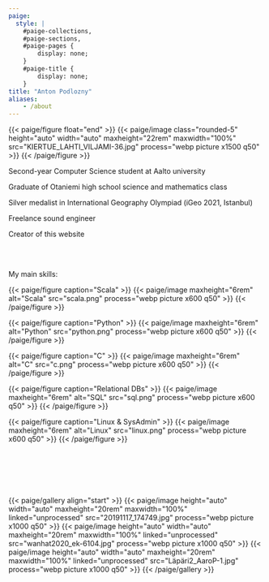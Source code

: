 ```yaml
---
paige:
  style: |
    #paige-collections,
    #paige-sections,
    #paige-pages {
        display: none;
    }
    #paige-title {
        display: none;
    }
title: "Anton Podlozny"
aliases:
    - /about
---
```


{{< paige/figure float="end" >}}
{{< paige/image class="rounded-5" height="auto" width="auto" maxheight="22rem" maxwidth="100%" src="KIERTUE_LAHTI_VILJAMI-36.jpg" process="webp picture x1500 q50" >}}
{{< /paige/figure >}}

<div class="container-fluid">
    <div class="justify-content-center row">
        <div class="col col-auto col-lg-7 px-0">
            <p class="lead text-center">
              Second-year Computer Science student at Aalto university</p>
        </div>
    </div>
</div>
<div class="container-fluid">
    <div class="justify-content-center row">
        <div class="col col-auto col-lg-7 px-0">
            <p class="lead text-center">Graduate of Otaniemi high school science and mathematics class</p>
        </div>
    </div>
</div>
<div class="container-fluid">
    <div class="justify-content-center row">
        <div class="col col-auto col-lg-7 px-0">
            <p class="lead text-center">Silver medalist in International Geography Olympiad (iGeo 2021, Istanbul)</p>
        </div>
    </div>
</div>
<div class="container-fluid">
    <div class="justify-content-center row">
        <div class="col col-auto col-lg-7 px-0">
            <p class="lead text-center">Freelance sound engineer</p>
        </div>
    </div>
</div>
<div class="container-fluid">
    <div class="justify-content-center row">
        <div class="col col-auto col-lg-7 px-0">
            <p class="lead text-center">Creator of this website</p>
        </div>
    </div>
</div>

<br>
<br>
<div class="container-fluid">
    <div class="justify-content-center row">
        <div class="col col-auto col-lg-7 px-0">
            <p class="lead text-center">My main skills:</p>
        </div>
    </div>
</div>

<div class="d-flex gap-2 justify-content-around flex-wrap" style="height: 12rem">
{{< paige/figure caption="Scala" >}}
{{< paige/image maxheight="6rem" alt="Scala" src="scala.png" process="webp picture x600 q50" >}}
{{< /paige/figure >}}

{{< paige/figure caption="Python" >}}
{{< paige/image maxheight="6rem" alt="Python" src="python.png" process="webp picture x600 q50" >}}
{{< /paige/figure >}}

{{< paige/figure caption="C" >}}
{{< paige/image maxheight="6rem" alt="C" src="c.png" process="webp picture x600 q50" >}}
{{< /paige/figure >}}

{{< paige/figure caption="Relational DBs" >}}
{{< paige/image maxheight="6rem" alt="SQL" src="sql.png" process="webp picture x600 q50" >}}
{{< /paige/figure >}}

{{< paige/figure caption="Linux & SysAdmin" >}}
{{< paige/image maxheight="6rem" alt="Linux" src="linux.png" process="webp picture x600 q50" >}}
{{< /paige/figure >}}
</div>
<div class="d-flex justify-content-around flex-wrap d-block d-md-none" style="height: 12rem">
</div>
<br>

{{< paige/gallery align="start" >}}
{{< paige/image height="auto" width="auto" maxheight="20rem" maxwidth="100%" linked="unprocessed" src="20191117_174749.jpg" process="webp picture x1000 q50" >}}
{{< paige/image height="auto" width="auto" maxheight="20rem" maxwidth="100%" linked="unprocessed" src="wanhat2020_ek-6104.jpg" process="webp picture x1000 q50" >}}
{{< paige/image height="auto" width="auto" maxheight="20rem" maxwidth="100%" linked="unprocessed" src="Läpäri2_AaroP-1.jpg" process="webp picture x1000 q50" >}}
{{< /paige/gallery >}}
